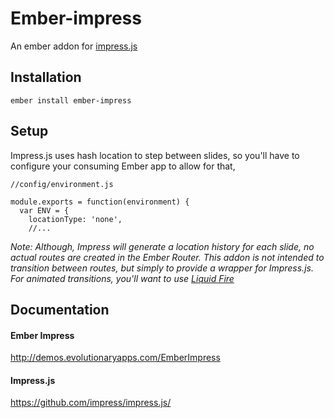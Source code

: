 # Ember-impress

An ember addon for [impress.js](https://github.com/impress/impress.js/)


## Installation

`ember install ember-impress`

## Setup

Impress.js uses hash location to step between slides, so you'll have to configure your consuming Ember app to allow for that,

    //config/environment.js

    module.exports = function(environment) {
      var ENV = {
        locationType: 'none',
        //...

*Note: Although, Impress will generate a location history for each slide, no actual routes are created in the Ember Router. This addon is not intended to transition between routes, but simply to provide a wrapper for Impress.js. For animated transitions, you'll want to use [Liquid Fire](https://github.com/ember-animation/liquid-fire)*

## Documentation

#### Ember Impress
<http://demos.evolutionaryapps.com/EmberImpress>

#### Impress.js
<https://github.com/impress/impress.js/>